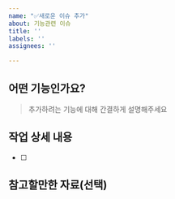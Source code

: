 ```yaml
---
name: "✅새로운 이슈 추가"
about: 기능관련 이슈
title: ''
labels: ''
assignees: ''

---
```


## 어떤 기능인가요?

> 추가하려는 기능에 대해 간결하게 설명해주세요

## 작업 상세 내용

- [ ] 

## 참고할만한 자료(선택)

